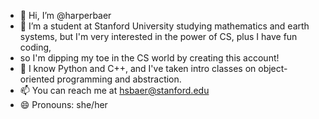 - 👋 Hi, I’m @harperbaer
- 👀 I’m a student at Stanford University studying mathematics and earth systems, but I'm very interested in the power of CS, plus I have fun coding,
- so I'm dipping my toe in the CS world by creating this account!
- 🌱 I know Python and C++, and I've taken intro classes on object-oriented programming and abstraction.
- 📫 You can reach me at hsbaer@stanford.edu
- 😄 Pronouns: she/her

<!---
harperbaer/harperbaer is a ✨ special ✨ repository because its `README.md` (this file) appears on your GitHub profile.
You can click the Preview link to take a look at your changes.
--->

